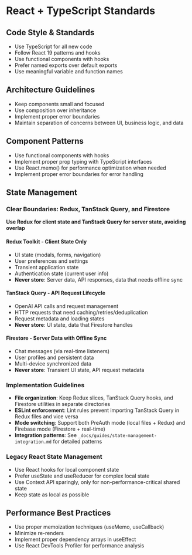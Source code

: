 # React + TypeScript Standards

## Code Style & Standards

- Use TypeScript for all new code
- Follow React 19 patterns and hooks
- Use functional components with hooks
- Prefer named exports over default exports
- Use meaningful variable and function names

## Architecture Guidelines

- Keep components small and focused
- Use composition over inheritance
- Implement proper error boundaries
- Maintain separation of concerns between UI, business logic, and data

## Component Patterns

- Use functional components with hooks
- Implement proper prop typing with TypeScript interfaces
- Use React.memo() for performance optimization when needed
- Implement proper error boundaries for error handling

## State Management

### Clear Boundaries: Redux, TanStack Query, and Firestore

**Use Redux for client state and TanStack Query for server state, avoiding overlap**

#### Redux Toolkit - Client State Only

- UI state (modals, forms, navigation)
- User preferences and settings
- Transient application state
- Authentication state (current user info)
- **Never store**: Server data, API responses, data that needs offline sync

#### TanStack Query - API Request Lifecycle

- OpenAI API calls and request management
- HTTP requests that need caching/retries/deduplication
- Request metadata and loading states
- **Never store**: UI state, data that Firestore handles

#### Firestore - Server Data with Offline Sync

- Chat messages (via real-time listeners)
- User profiles and persistent data
- Multi-device synchronized data
- **Never store**: Transient UI state, API request metadata

### Implementation Guidelines

- **File organization**: Keep Redux slices, TanStack Query hooks, and Firestore utilities in separate directories
- **ESLint enforcement**: Lint rules prevent importing TanStack Query in Redux files and vice versa
- **Mode switching**: Support both PreAuth mode (local files + Redux) and Firebase mode (Firestore + real-time)
- **Integration patterns**: See `_docs/guides/state-management-integration.md` for detailed patterns

### Legacy React State Management

- Use React hooks for local component state
- Prefer useState and useReducer for complex local state
- Use Context API sparingly, only for non-performance-critical shared state
- Keep state as local as possible

## Performance Best Practices

- Use proper memoization techniques (useMemo, useCallback)
- Minimize re-renders
- Implement proper dependency arrays in useEffect
- Use React DevTools Profiler for performance analysis
